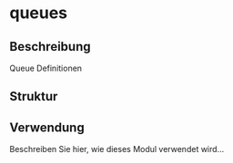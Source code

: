 ﻿# queues

## Beschreibung
Queue Definitionen

## Struktur


## Verwendung
Beschreiben Sie hier, wie dieses Modul verwendet wird...
